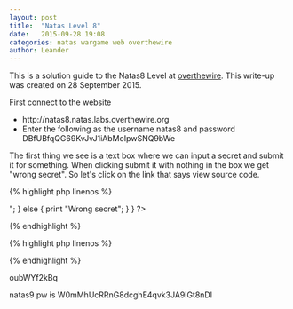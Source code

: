 ```yaml
---
layout: post
title:  "Natas Level 8"
date:   2015-09-28 19:08
categories: natas wargame web overthewire
author: Leander
---
```

This is a solution guide to the Natas8 Level at [overthewire](http://natas8.natas.labs.overthewire.org). This write-up was created on 28 September 2015.

First connect to the website
<ul><li>http://natas8.natas.labs.overthewire.org</li>
<li>Enter the following as the username natas8 and password DBfUBfqQG69KvJvJ1iAbMoIpwSNQ9bWe</li></ul>

The first thing we see is a text box where we can input a secret and submit it for something. When clicking submit it with nothing in the box we get "wrong secret". So let's click on the link that says view source code.

{% highlight php linenos %}
<?php
$encodedSecret = "3d3d516343746d4d6d6c315669563362";
 
function encodeSecret($secret) {
    return bin2hex(strrev(base64_encode($secret)));
}
 
if(array_key_exists("submit", $_POST)) {
    if(encodeSecret($_POST['secret']) == $encodedSecret) {
    print "Access granted. The password for natas9 is <censored>";
    } else {
    print "Wrong secret";
    }
}
?>
{% endhighlight %}

{% highlight php linenos %}
<?php
function decodeSecret($secret){
  return base64_decode(strrev(hex2bin($secret)));
  }
  
print "The secret is: "; 
print decodeSecret("3d3d516343746d4d6d6c315669563362");
print "\n";
?>
{% endhighlight %}

oubWYf2kBq

natas9 pw is W0mMhUcRRnG8dcghE4qvk3JA9lGt8nDl
